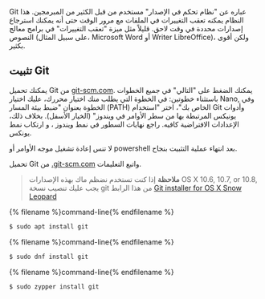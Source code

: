 Git عباره عن "نظام تحكم في الإصدار" مستخدم من قبل الكثير من المبرمجين. هذا النظام يمكنه تعقب التغييرات في الملفات مع مرور الوقت حتى أنه يمكنك استرجاع إصدارات محددة في وقت لاحق. قليلاً مثل ميزة "تعقب التغييرات" في برامج معالج النصوص (على سبيل المثال، Microsoft Word أو Writer LibreOffice)، ولكن أقوى بكثير.

## تثبيت Git

<!--sec data-title="Installing Git: Windows" data-id="git_install_windows"
data-collapse=true ces-->

يمكنك تحميل Git من [ git-scm.com](https://git-scm.com/). يمكنك الضغط على "التالي" في جميع الخطوات باستثناء خطوتين: في الخطوة التي يطلب منك اختيار محررك، عليك اختيار Nano, وفي الخطوة بعنوان "ضبط بيئة المسار (PATH) الخاص بك"، اختر "استخدام Git وأدوات يونيكس المرتبطة بها من سطر الأوامر في ويندوز" (الخيار الأسفل). بخلاف ذلك، الإعدادات الافتراضية كافيه. راجع نهايات السطور في نمط ويندوز ، و ارتكاب نمط يونكس.

لا تنس إعادة تشغيل موجه الأوامر أو powershell بعد انتهاء عملية التثبيت بنجاح. <!--endsec-->

<!--sec data-title="Installing Git: OS X" data-id="git_install_OSX"
data-collapse=true ces-->

تحميل Git من [.git-scm.com](https://git-scm.com/) واتبع التعليمات.

> **ملاحظة** إذا كنت تستخدم نضظم ماك بهذه الإصدارات OS X 10.6, 10.7, or 10.8, يجب عليك تنصيب نسخة git من هذا الرابط [Git installer for OS X Snow Leopard](https://sourceforge.net/projects/git-osx-installer/files/git-2.3.5-intel-universal-snow-leopard.dmg/download)

<!--endsec-->

<!--sec data-title="Installing Git: Debian or Ubuntu" data-id="git_install_debian_ubuntu"
data-collapse=true ces-->

{% filename %}command-line{% endfilename %}

```bash
$ sudo apt install git
```

<!--endsec-->

<!--sec data-title="Installing Git: Fedora" data-id="git_install_fedora"
data-collapse=true ces-->

{% filename %}command-line{% endfilename %}

```bash
$ sudo dnf install git
```

<!--endsec-->

<!--sec data-title="Installing Git: openSUSE" data-id="git_install_openSUSE"
data-collapse=true ces-->

{% filename %}command-line{% endfilename %}

```bash
$ sudo zypper install git
```

<!--endsec-->